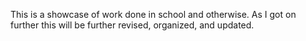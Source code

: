This is a showcase of work done in school and otherwise. As I got on further this will be further revised, organized, and updated.